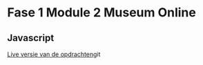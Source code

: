 # Fase 1 Module 2 Museum Online
## Javascript

[Live versie van de opdrachten](https://33278.hosts1.ma-cloud.nl/f1m2js/Web/Les1/)git 
